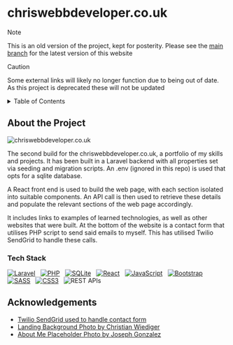 # chriswebbdeveloper.co.uk

> [!NOTE]
> This is an old version of the project, kept for posterity. Please see the [main branch](https://github.com/ChrisWebbDeveloper/chriswebbdeveloper.co.uk) for the latest version of this website

> [!CAUTION]
> Some external links will likely no longer function due to being out of date. As this project is deprecated these will not be updated

<details>
    <summary>Table of Contents</summary>
    <ul>
        <li>
            <a href="#about-the-project">About the Project</a>
            <ul>
                <li><a href="#tech-stack">Tech Stack</a></li>
            </ul>
        </li>
        <li><a href="#acknowledgements">Acknowledgements</a></li>
    </ul>
</details>


## About the Project
![chriswebbdeveloper.co.uk](https://github.com/ChrisWebbDeveloper/chris-webb-developer-2/assets/19428849/fe35474b-7cac-4380-b4e9-00949681f7b5)

The second build for the chriswebbdeveloper.co.uk, a portfolio of my skills and projects. It has been built in a Laravel backend with all properties set via seeding and migration scripts. An .env (ignored in this repo) is used that opts for a sqlite database.

A React front end is used to build the web page, with each section isolated into suitable components. An API call is then used to retrieve these details and populate the relevant sections of the web page accordingly.

It includes links to examples of learned technologies, as well as other websites that were built. At the bottom of the website is a contact form that utilises PHP script to send said emails to myself. This has utilised Twilio SendGrid to handle these calls.

### Tech Stack
[![Laravel](https://img.shields.io/badge/Laravel-f05340?style=for-the-badge&logo=laravel&logoColor=white)](https://laravel.com) &nbsp;
[![PHP](https://img.shields.io/badge/PHP-7A86B8?style=for-the-badge&logo=php&logoColor=white)](https://php.net) &nbsp;
[![SQLite](https://img.shields.io/badge/SQLite-044a64?style=for-the-badge&logo=sqlite)](https://sqlite.org) &nbsp;
[![React](https://img.shields.io/badge/React-282C34?style=for-the-badge&logo=react)](https://react.com) &nbsp;
[![JavaScript](https://img.shields.io/badge/JavaScript-EFD81D?style=for-the-badge&logo=javascript&logoColor=black)](https://developer.mozilla.org/en-US/docs/Web/JavaScript) &nbsp;
[![Bootstrap](https://img.shields.io/badge/Bootstrap-702CF5?style=for-the-badge&logo=bootstrap&logoColor=white)](https://getbootstrap.com/) &nbsp;
[![SASS](https://img.shields.io/badge/SASS-CF649A?style=for-the-badge&logo=sass&logoColor=white)](https://sass-lang.com/) &nbsp;
[![CSS3](https://img.shields.io/badge/CSS3-254BDD?style=for-the-badge&logo=css3)](https://w3.org/Style/CSS/Overview.en.html) &nbsp;
![REST APIs](https://img.shields.io/badge/REST%20APIs-444444?style=for-the-badge)


## Acknowledgements
- [Twilio SendGrid used to handle contact form](https://sendgrid.com)
- [Landing Background Photo by Christian Wiediger](https://unsplash.com/photos/closeup-photo-of-computer-keyboard-WkfDrhxDMC8)
- [About Me Placeholder Photo by Joseph Gonzalez](https://unsplash.com/photos/man-wearing-white-v-neck-shirt-iFgRcqHznqg)
